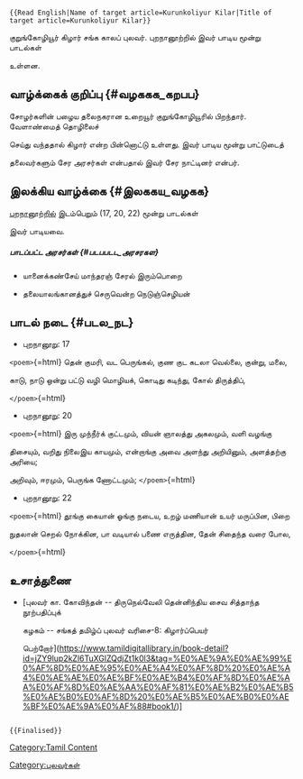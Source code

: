 ```{=mediawiki}
{{Read English|Name of target article=Kurunkoliyur Kilar|Title of target article=Kurunkoliyur Kilar}}
```
குறுங்கோழியூர் கிழார் சங்க காலப் புலவர். புறநானூற்றில் இவர் பாடிய மூன்று பாடல்கள்
உள்ளன.

## வாழ்க்கைக் குறிப்பு {#வழககக_கறபப}

சோழர்களின் பழைய தலைநகரான உறையூர் குறுங்கோழியூரில் பிறந்தார். வேளாண்மைத் தொழிலைச்
செய்து வந்ததால் கிழார் என்ற பின்னொட்டு உள்ளது. இவர் பாடிய மூன்று பாட்டுடைத்
தலைவர்களும் சேர அரசர்கள் என்பதால் இவர் சேர நாட்டினர் என்பர்.

## இலக்கிய வாழ்க்கை {#இலககய_வழகக}

[புறநானூற்றில்](புறநானூறு "wikilink") இடம்பெறும் (17, 20, 22) மூன்று பாடல்கள்
இவர் பாடியவை.

##### பாடப்பட்ட அரசர்கள் {#படபபடட_அரசரகள}

-   யானைக்கண்சேய் மாந்தரஞ் சேரல் இரும்பொறை
-   தலையாலங்கானத்துச் செருவென்ற நெடுஞ்செழியன்

## பாடல் நடை {#படல_நட}

-   புறநானூறு: 17

`<poem>`{=html} தென் குமரி, வட பெருங்கல், குண குட கடலா வெல்லை, குன்று, மலை,
காடு, நாடு ஒன்று பட்டு வழி மொழியக், கொடிது கடிந்து, கோல் திருத்திப்,
`</poem>`{=html}

-   புறநானூறு: 20

`<poem>`{=html} இரு முந்நீர்க் குட்டமும், வியன் ஞாலத்து அகலமும், வளி வழங்கு
திசையும், வறிது நிலைஇய காயமும், என்றாங்கு அவை அளந்து அறியினும், அளத்தற்கு அரியை;
அறிவும், ஈரமும், பெருங்க ணோட்டமும்; `</poem>`{=html}

-   புறநானூறு: 22

`<poem>`{=html} தூங்கு கையான் ஓங்கு நடைய, உறழ் மணியான் உயர் மருப்பின, பிறை
நுதலான் செறல் நோக்கின, பா வடியால் பணை எருத்தின, தேன் சிதைந்த வரை போல,
`</poem>`{=html}

## உசாத்துணை

-   [புலவர் கா. கோவிந்தன் -- திருநெல்வேலி தென்னிந்திய சைவ சித்தாந்த நூற்பதிப்புக்
    கழகம் -- சங்கத் தமிழ்ப் புலவர் வரிசை-8: கிழார்ப்பெயர்
    பெற்றோர்](https://www.tamildigitallibrary.in/book-detail?id=jZY9lup2kZl6TuXGlZQdjZt1k0l3&tag=%E0%AE%9A%E0%AE%99%E0%AF%8D%E0%AE%95%E0%AE%A4%E0%AF%8D%20%E0%AE%A4%E0%AE%AE%E0%AE%BF%E0%AE%B4%E0%AF%8D%E0%AE%AA%E0%AF%8D%E0%AE%AA%E0%AF%81%E0%AE%B2%E0%AE%B5%E0%AE%B0%E0%AF%8D%20%E0%AE%B5%E0%AE%B0%E0%AE%BF%E0%AE%9A%E0%AF%88#book1/)\]

```{=mediawiki}
{{Finalised}}
```
[Category:Tamil Content](Category:Tamil_Content "wikilink")
[Category:புலவர்கள்](Category:புலவர்கள் "wikilink")
